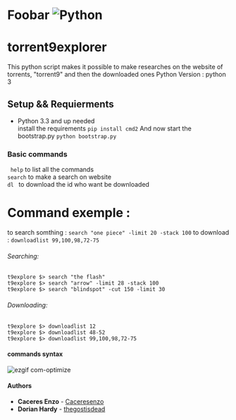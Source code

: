 # Foobar ![Python](https://www.python.org/static/community_logos/python-logo-master-v3-TM.png)
# torrent9explorer
This python script makes it possible to make researches on the website of torrents,  "torrent9"  and then the downloaded ones
Python Version : python 3 

## Setup && Requierments
* Python 3.3 and up needed  
install the requirements 
```pip install cmd2```
And now start the bootstrap.py 
``` python bootstrap.py ```
### Basic commands
``` help``` to list all the commands  
``` search ``` to make a search on website  
```dl ``` to download the id who want be downloaded  
# Command exemple :
to search somthing : ```search "one piece" -limit 20 -stack 100```
to download : ```downloadlist 99,100,98,72-75``` 
###### Searching:  
```t9explore $> search "the flash"```  
```t9explore $> search "arrow" -limit 28 -stack 100```  
```t9explore $> search "blindspot" -cut 150 -limit 30```  
###### Downloading:  
```t9explore $> downloadlist 12```   
```t9explore $> downloadlist 48-52```   
```t9explore $> downloadlist 99,100,98,72-75```   
#### commands syntax

  
![ezgif com-optimize](https://user-images.githubusercontent.com/25646890/42424341-1390d752-830b-11e8-9f81-e4e129fddbc0.gif)
#### Authors

* **Caceres Enzo** - [Caceresenzo](https://github.com/Caceresenzo/)
* **Dorian Hardy** - [thegostisdead](https://github.com/thegostisdead/)
